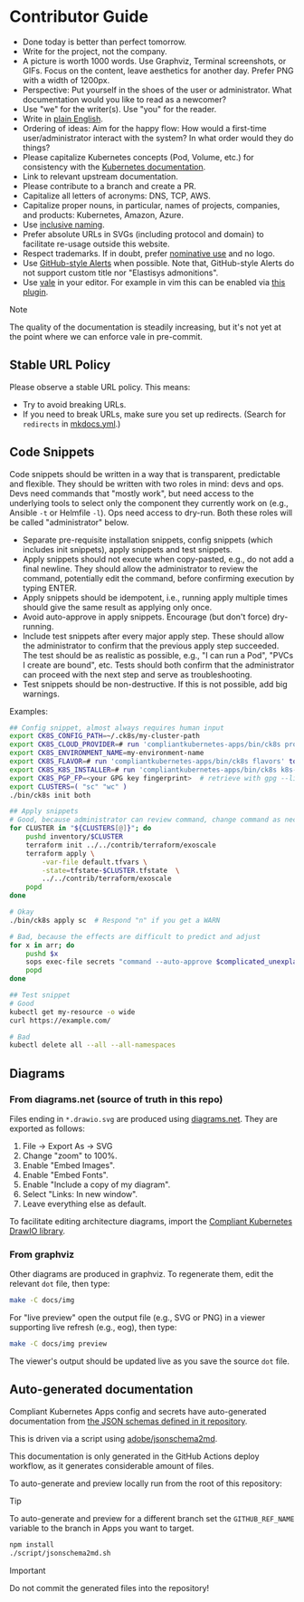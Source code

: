 # Contributor Guide

- Done today is better than perfect tomorrow.
- Write for the project, not the company.
- A picture is worth 1000 words. Use Graphviz, Terminal screenshots, or GIFs. Focus on the content, leave aesthetics for another day. Prefer PNG with a width of 1200px.
- Perspective: Put yourself in the shoes of the user or administrator. What documentation would you like to read as a newcomer?
- Use "we" for the writer(s). Use "you" for the reader.
- Write in [plain English](http://www.plainenglish.co.uk/how-to-write-in-plain-english.html).
- Ordering of ideas: Aim for the happy flow: How would a first-time user/administrator interact with the system? In what order would they do things?
- Please capitalize Kubernetes concepts (Pod, Volume, etc.) for consistency with the [Kubernetes documentation](https://kubernetes.io/docs/concepts/workloads/pods/).
- Link to relevant upstream documentation.
- Please contribute to a branch and create a PR.
- Capitalize all letters of acronyms: DNS, TCP, AWS.
- Capitalize proper nouns, in particular, names of projects, companies, and products: Kubernetes, Amazon, Azure.
- Use [inclusive naming](https://inclusivenaming.org/).
- Prefer absolute URLs in SVGs (including protocol and domain) to facilitate re-usage outside this website.
- Respect trademarks. If in doubt, prefer [nominative use](https://en.wikipedia.org/wiki/Nominative_use) and no logo.
- Use [GitHub-style Alerts](https://docs.github.com/en/get-started/writing-on-github/getting-started-with-writing-and-formatting-on-github/basic-writing-and-formatting-syntax#alerts) when possible. Note that, GitHub-style Alerts do not support custom title nor "Elastisys admonitions".
- Use [vale](https://vale.sh/) in your editor. For example in vim this can be enabled via [this plugin](https://github.com/dense-analysis/ale).

> [!NOTE]
> The quality of the documentation is steadily increasing, but it's not yet at the point where we can enforce vale in pre-commit.

## Stable URL Policy

Please observe a stable URL policy. This means:

- Try to avoid breaking URLs.
- If you need to break URLs, make sure you set up redirects. (Search for `redirects` in [mkdocs.yml](mkdocs.yml).)

## Code Snippets

Code snippets should be written in a way that is transparent, predictable and flexible. They should be written with two roles in mind: devs and ops. Devs need commands that "mostly work", but need access to the underlying tools to select only the component they currently work on (e.g., Ansible `-t` or Helmfile `-l`). Ops need access to dry-run. Both these roles will be called "administrator" below.

- Separate pre-requisite installation snippets, config snippets (which includes init snippets), apply snippets and test snippets.
- Apply snippets should not execute when copy-pasted, e.g., do not add a final newline. They should allow the administrator to review the command, potentially edit the command, before confirming execution by typing ENTER.
- Apply snippets should be idempotent, i.e., running apply multiple times should give the same result as applying only once.
- Avoid auto-approve in apply snippets. Encourage (but don't force) dry-running.
- Include test snippets after every major apply step. These should allow the administrator to confirm that the previous apply step succeeded. The test should be as realistic as possible, e.g., "I can run a Pod", "PVCs I create are bound", etc. Tests should both confirm that the administrator can proceed with the next step and serve as troubleshooting.
- Test snippets should be non-destructive. If this is not possible, add big warnings.

Examples:

```bash
## Config snippet, almost always requires human input
export CK8S_CONFIG_PATH=~/.ck8s/my-cluster-path
export CK8S_CLOUD_PROVIDER=# run 'compliantkubernetes-apps/bin/ck8s providers' to list available providers
export CK8S_ENVIRONMENT_NAME=my-environment-name
export CK8S_FLAVOR=# run 'compliantkubernetes-apps/bin/ck8s flavors' to list available flavors
export CK8S_K8S_INSTALLER=# run 'compliantkubernetes-apps/bin/ck8s k8s-installers' to list available k8s-installers
export CK8S_PGP_FP=<your GPG key fingerprint>  # retrieve with gpg --list-secret-keys
export CLUSTERS=( "sc" "wc" )
./bin/ck8s init both

## Apply snippets
# Good, because administrator can review command, change command as necessary, review its effects and approves those effects
for CLUSTER in "${CLUSTERS[@]}"; do
    pushd inventory/$CLUSTER
    terraform init ../../contrib/terraform/exoscale
    terraform apply \
        -var-file default.tfvars \
        -state=tfstate-$CLUSTER.tfstate  \
        ../../contrib/terraform/exoscale
    popd
done

# Okay
./bin/ck8s apply sc  # Respond "n" if you get a WARN

# Bad, because the effects are difficult to predict and adjust
for x in arr; do
    pushd $x
    sops exec-file secrets "command --auto-approve $complicated_unexplained_arguments | yq r 'a.b.c' | xarg somthing-something"
    popd
done

## Test snippet
# Good
kubectl get my-resource -o wide
curl https://example.com/

# Bad
kubectl delete all --all --all-namespaces
```

## Diagrams

### From diagrams.net (source of truth in this repo)

Files ending in `*.drawio.svg` are produced using [diagrams.net](https://www.diagrams.net/). They are exported as follows:

1. File -> Export As -> SVG
1. Change "zoom" to 100%.
1. Enable "Embed Images".
1. Enable "Embed Fonts".
1. Enable "Include a copy of my diagram".
1. Select "Links: In new window".
1. Leave everything else as default.

To facilitate editing architecture diagrams, import the [Compliant Kubernetes DrawIO library](docs/img/ck8s-library.drawio.xml).

### From graphviz

Other diagrams are produced in graphviz. To regenerate them, edit the relevant `dot` file, then type:

```bash
make -C docs/img
```

For "live preview" open the output file (e.g., SVG or PNG) in a viewer supporting live refresh (e.g., eog), then type:

```bash
make -C docs/img preview
```

The viewer's output should be updated live as you save the source `dot` file.

## Auto-generated documentation

Compliant Kubernetes Apps config and secrets have auto-generated documentation from [the JSON schemas defined in it repository](https://github.com/elastisys/compliantkubernetes-apps/tree/main/config/schemas).

This is driven via a script using [adobe/jsonschema2md](https://github.com/adobe/jsonschema2md).

This documentation is only generated in the GitHub Actions deploy workflow, as it generates considerable amount of files.

To auto-generate and preview locally run from the root of this repository:

> [!tip]
>
> To auto-generate and preview for a different branch set the `GITHUB_REF_NAME` variable to the branch in Apps you want to target.

```bash
npm install
./script/jsonschema2md.sh
```

> [!important]
>
> Do not commit the generated files into the repository!
